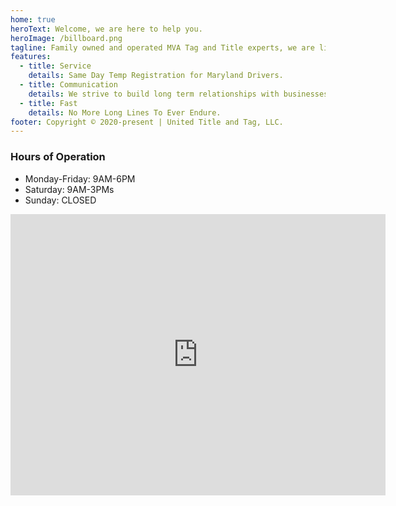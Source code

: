 ```yaml
---
home: true
heroText: Welcome, we are here to help you.
heroImage: /billboard.png
tagline: Family owned and operated MVA Tag and Title experts, we are licensed by the state of Maryland since 2002.
features:
  - title: Service
    details: Same Day Temp Registration for Maryland Drivers.
  - title: Communication
    details: We strive to build long term relationships with businesses and people in the community.
  - title: Fast
    details: No More Long Lines To Ever Endure.
footer: Copyright © 2020-present | United Title and Tag, LLC.
---
```


### Hours of Operation
- Monday-Friday: 9AM-6PM
- Saturday: 9AM-3PMs
- Sunday: CLOSED

<a :href="https://g.page/r/Ccl64a39vqvkEAE/review" target="_blank">
  <img :src="$withBase('/google-review-button.png')" alt="">
</a>

<iframe src="https://www.google.com/maps/embed?pb=!1m18!1m12!1m3!1d3088.2164918710305!2d-76.7519110846382!3d39.28334057951305!2m3!1f0!2f0!3f0!3m2!1i1024!2i768!4f13.1!3m3!1m2!1s0x89c81ebdfd7e1b7b%3A0xe4abbefdade17ac9!2sUnited%20Title%20%26%20Tag%20Services%20LLC!5e0!3m2!1sen!2sus!4v1587096985436!5m2!1sen!2sus" width="600" height="450" frameborder="0" style="border:0;" allowfullscreen="" aria-hidden="false" tabindex="0"></iframe>